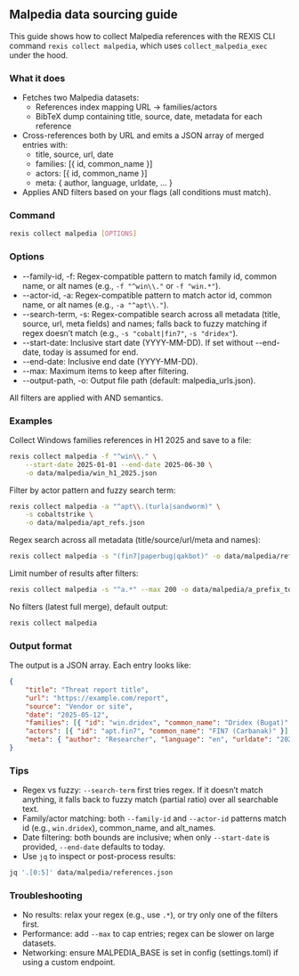 ## Malpedia data sourcing guide

This guide shows how to collect Malpedia references with the REXIS CLI command `rexis collect malpedia`, which uses `collect_malpedia_exec` under the hood.

### What it does

- Fetches two Malpedia datasets:
	- References index mapping URL -> families/actors
	- BibTeX dump containing title, source, date, metadata for each reference
- Cross-references both by URL and emits a JSON array of merged entries with:
	- title, source, url, date
	- families: [{ id, common_name }]
	- actors: [{ id, common_name }]
	- meta: { author, language, urldate, ... }
- Applies AND filters based on your flags (all conditions must match).

### Command

```bash
rexis collect malpedia [OPTIONS]
```

### Options

- --family-id, -f: Regex-compatible pattern to match family id, common name, or alt names (e.g., `-f "^win\\."` or `-f "win.*"`).
- --actor-id, -a: Regex-compatible pattern to match actor id, common name, or alt names (e.g., `-a "^apt\\."`).
- --search-term, -s: Regex-compatible search across all metadata (title, source, url, meta fields) and names; falls back to fuzzy matching if regex doesn’t match (e.g., `-s "cobalt|fin7"`, `-s "dridex"`).
- --start-date: Inclusive start date (YYYY-MM-DD). If set without --end-date, today is assumed for end.
- --end-date: Inclusive end date (YYYY-MM-DD).
- --max: Maximum items to keep after filtering.
- --output-path, -o: Output file path (default: malpedia_urls.json).

All filters are applied with AND semantics.

### Examples

Collect Windows families references in H1 2025 and save to a file:

```bash
rexis collect malpedia -f "^win\\." \
	--start-date 2025-01-01 --end-date 2025-06-30 \
	-o data/malpedia/win_h1_2025.json
```

Filter by actor pattern and fuzzy search term:

```bash
rexis collect malpedia -a "^apt\\.(turla|sandworm)" \
	-s cobaltstrike \
	-o data/malpedia/apt_refs.json
```

Regex search across all metadata (title/source/url/meta and names):

```bash
rexis collect malpedia -s "(fin7|paperbug|qakbot)" -o data/malpedia/references.json
```

Limit number of results after filters:

```bash
rexis collect malpedia -s "^a.*" --max 200 -o data/malpedia/a_prefix_top200.json
```

No filters (latest full merge), default output:

```bash
rexis collect malpedia
```

### Output format

The output is a JSON array. Each entry looks like:

```json
{
	"title": "Threat report title",
	"url": "https://example.com/report",
	"source": "Vendor or site",
	"date": "2025-05-12",
	"families": [{ "id": "win.dridex", "common_name": "Dridex (Bugat)" }],
	"actors": [{ "id": "apt.fin7", "common_name": "FIN7 (Carbanak)" }],
	"meta": { "author": "Researcher", "language": "en", "urldate": "2025-05-13" }
}
```

### Tips

- Regex vs fuzzy: `--search-term` first tries regex. If it doesn’t match anything, it falls back to fuzzy match (partial ratio) over all searchable text.
- Family/actor matching: both `--family-id` and `--actor-id` patterns match id (e.g., `win.dridex`), common_name, and alt_names.
- Date filtering: both bounds are inclusive; when only `--start-date` is provided, `--end-date` defaults to today.
- Use `jq` to inspect or post-process results:

```bash
jq '.[0:5]' data/malpedia/references.json
```

### Troubleshooting

- No results: relax your regex (e.g., use `.*`), or try only one of the filters first.
- Performance: add `--max` to cap entries; regex can be slower on large datasets.
- Networking: ensure MALPEDIA_BASE is set in config (settings.toml) if using a custom endpoint.
